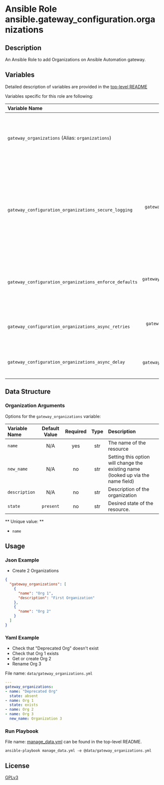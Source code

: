 # Ansible Role ansible.gateway_configuration.organizations

## Description

An Ansible Role to add Organizations on Ansible Automation gateway.

## Variables

Detailed description of variables are provided in the [top-level README](../../README.md)

Variables specific for this role are following:

| Variable Name                                          |                    Default Value                    | Required | Description                                                                                                                                                          |                                                      |
|:-------------------------------------------------------|:---------------------------------------------------:|:--------:|:---------------------------------------------------------------------------------------------------------------------------------------------------------------------|:----------------------------------------------------:|
| `gateway_organizations` (Alias: `organizations`)       |          [below](#organization-arguments)           |   yes    | Data structure describing your organization entries described below.                                                                                                 |        [more](../../README.md#data-variables)        |
| `gateway_configuration_organizations_secure_logging`   |  `gateway_configuration_secure_logging` OR `false`  |    no    | Whether or not to include the sensitive organizations role tasks in the log. Set this value to `True` if you will be providing your sensitive values from elsewhere. |   [more](../../README.md#secure-logging-variables)   |
| `gateway_configuration_organizations_enforce_defaults` | `gateway_configuration_enforce_defaults` OR `false` |    no    | Whether or not to enforce default option values on only the organizations role.                                                                                      |      [more](../../README.md#enforcing-defaults)      |
| `gateway_configuration_organizations_async_retries`    |    `gateway_configuration_async_retries` OR `30`    |    no    | This variable sets the number of retries to attempt for the role.                                                                                                    | [more](../../README.md#asynchronous-retry-variables) |
| `gateway_configuration_organizations_async_delay`      |     `gateway_configuration_async_delay` OR `1`      |    no    | This sets the delay between retries for the role.                                                                                                                    | [more](../../README.md#asynchronous-retry-variables) |

## Data Structure

### Organization Arguments

Options for the `gateway_organizations` variable:

| Variable Name | Default Value | Required | Type | Description                                                                      |
|:--------------|:-------------:|:--------:|:----:|:---------------------------------------------------------------------------------|
| `name`        |      N/A      |   yes    | str  | The name of the resource                                                         |
| `new_name`    |      N/A      |    no    | str  | Setting this option will change the existing name (looked up via the name field) |
| `description` |      N/A      |    no    | str  | Description of the organization                                                  |
| `state`       |   `present`   |    no    | str  | Desired state of the resource.                                                   |

** Unique value: **

- `name`

## Usage

### Json Example

- Create 2 Organizations

```json
{
  "gateway_organizations": [
    {
      "name": "Org 1",
      "description": "First Organization"
    },
    {
      "name": "Org 2"
    }
  ]
}
```

### Yaml Example

- Check that "Deprecated Org" doesn't exist
- Check that Org 1 exists
- Get or create Org 2
- Rename Org 3

File name: `data/gateway_organizations.yml`

```yaml
---
gateway_organizations:
- name: "Deprecated Org"
  state: absent
- name: Org 1
  state: exists
- name: Org 2
- name: Org 3
  new_name: Organization 3
```

### Run Playbook

File name: [manage_data.yml](../../README.md#example-ansible-playbook) can be found in the top-level README.

```shell
ansible-playbook manage_data.yml -e @data/gateway_organizations.yml
```

## License

[GPLv3](https://github.com/redhat-cop/infra.platform_configuration/blob/main/COPYING)
